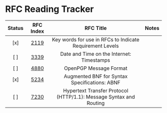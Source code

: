 # RFC Reading Tracker

| Status | RFC Index | RFC Title | Notes |
|:------:|:---------:|:---------:|:------|
| [x] | [2119](https://tools.ietf.org/html/rfc2119) | Key words for use in RFCs to Indicate Requirement Levels ||
| [ ] | [3339](https://tools.ietf.org/html/rfc3339) | Date and Time on the Internet: Timestamps ||
| [ ] | [4880](https://tools.ietf.org/html/rfc4880) | OpenPGP Message Format ||
| [x] | [5234](https://tools.ietf.org/html/rfc5234) | Augmented BNF for Syntax Specifications: ABNF ||
| [ ] | [7230](https://tools.ietf.org/html/rfc7230) | Hypertext Transfer Protocol (HTTP/1.1): Message Syntax and Routing ||
